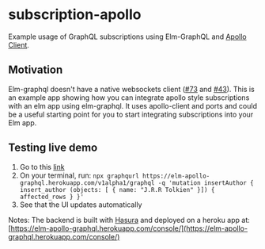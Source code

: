 # subscription-apollo

Example usage of GraphQL subscriptions using Elm-GraphQL and [Apollo Client](https://github.com/apollographql/apollo-client).

## Motivation

  Elm-graphql doesn't have a native websockets client ([#73](https://github.com/dillonkearns/elm-graphql/issues/70#issue-354938870) and [#43](https://github.com/dillonkearns/elm-graphql/issues/43)). This is an example app showing how you can integrate apollo style subscriptions with an elm app using elm-graphql. It uses apollo-client and ports and could be a useful starting point for you to start integrating subscriptions into your Elm app.

## Testing live demo
1. Go to this [link](https://elm-apollo-subscriptions.now.sh/)
2. On your terminal, run: `npx graphqurl https://elm-apollo-graphql.herokuapp.com/v1alpha1/graphql -q 'mutation insertAuthor { insert_author (objects: [ { name: "J.R.R Tolkien" }]) { affected_rows } }'`
3. See that the UI updates automatically

Notes: The backend is built with [Hasura](https://github.com/hasura/graphql-engine) and deployed on a heroku app at: [https://elm-apollo-graphql.herokuapp.com/console/](https://elm-apollo-graphql.herokuapp.com/console/)
